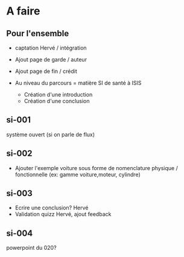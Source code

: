 # A faire

## Pour l'ensemble

- captation Hervé / intégration
- Ajout page de garde / auteur
- Ajout page de fin / crédit

- Au niveau du parcours = matière SI de santé à ISIS
  - Création d'une introduction
  - Création d'une conclusion

## si-001

système ouvert (si on parle de flux)

## si-002

- Ajouter l'exemple voiture sous forme de nomenclature physique / fonctionnelle (ex: gamme voiture,moteur, cylindre)

## si-003

- Ecrire une conclusion? Hervé
- Validation quizz Hervé, ajout feedback

## si-004

powerpoint du 020?